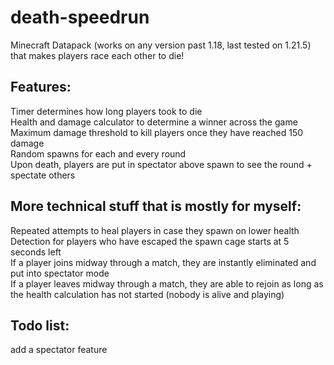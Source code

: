 # death-speedrun
Minecraft Datapack (works on any version past 1.18, last tested on 1.21.5) that makes players race each other to die!

## Features:
Timer determines how long players took to die<br/>
Health and damage calculator to determine a winner across the game<br/>
Maximum damage threshold to kill players once they have reached 150 damage<br/>
Random spawns for each and every round<br/>
Upon death, players are put in spectator above spawn to see the round + spectate others

## More technical stuff that is mostly for myself:
Repeated attempts to heal players in case they spawn on lower health<br/>
Detection for players who have escaped the spawn cage starts at 5 seconds left<br/>
If a player joins midway through a match, they are instantly eliminated and put into spectator mode<br/>
If a player leaves midway through a match, they are able to rejoin as long as the health calculation has not started (nobody is alive and playing)

## Todo list:
add a spectator feature
